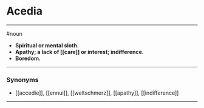 # Acedia
---
#noun
- **Spiritual or mental sloth.**
- **Apathy; a lack of [[care]] or interest; indifference.**
- **Boredom.**
---
### Synonyms
- [[accedie]], [[ennui]], [[weltschmerz]], [[apathy]], [[indifference]]
---
